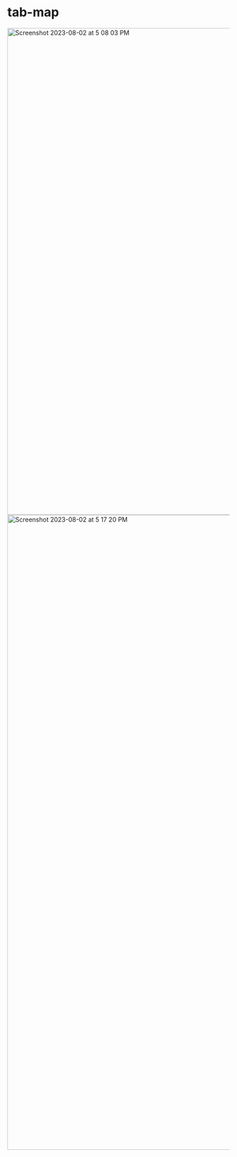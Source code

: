 # tab-map

<img width="1104" alt="Screenshot 2023-08-02 at 5 08 03 PM" src="https://github.com/lonelyraider/tab-map/assets/118554327/23966285-d501-407b-95be-e3666a963de2">
<img width="1440" alt="Screenshot 2023-08-02 at 5 17 20 PM" src="https://github.com/lonelyraider/tab-map/assets/118554327/a63b42bd-c453-4d58-8699-d881f051813e">
